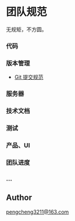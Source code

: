 # 团队规范

无规矩，不方圆。

### 代码

### 版本管理

- [Git 提交规范](./gitCommitNorms.md)

### 服务器

### 技术文档

### 测试

### 产品、UI

### 团队进度

### ...

## Author

[pengcheng3211@163.com](https://github.com/pengcgithub)
